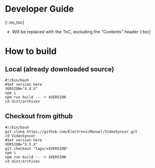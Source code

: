 # Developer Guide
{:.no_toc}

* Will be replaced with the ToC, excluding the "Contents" header
{:toc}

# How to build
## Local (already downloaded source)
```shell
#!/bin/bash
#Set version here
VERSION="X.X.X"
npm i
npm run build -- -r $VERSION
cd dist/archives
```
## Checkout from github
```shell
#!/bin/bash
git clone https://github.com/ElectronicManuel/VideoSyncer.git
cd VideoSyncer
#Set version here
VERSION="X.X.X"
git checkout "tags/v$VERSION"
npm i
npm run build -- -r $VERSION
cd dist/archives
```